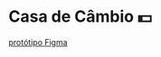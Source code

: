 # Casa de Câmbio 💵


<a href='https://www.figma.com/file/H3gBEiF0F94VESCGx9DD17/Casa-de-C%C3%A2mbio?node-id=0-1&t=8IcDKTvWsqpYa5a6-0' > protótipo Figma  </a>
